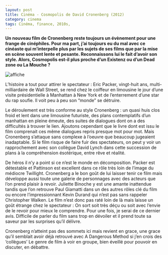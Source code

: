 ```yaml
---
layout: post
title: Cinéma - Cosmopolis de David Cronenberg (2012)
category: cinema
tags: Cinéma, finance, 2010s, 
---
```

**Un nouveau film de Cronenberg reste toujours un évènement pour une frange de cinéphiles. Pour ma part, j’ai toujours eu du mal avec ce cinéaste qui m’interpelle plus par les sujets de ses films que par la mise en scène souvent lente et pesante. Reconnaissons lui le fait d’avoir son style. Alors, Cosmopolis est-il plus proche d’un Existenz ou d’un Dead zone ou La Mouche ?**

![affiche](https://filedn.eu/llqi9IBxlYouGRXYG2xlROb/img/2012/cosmopolis.jpg)

L’histoire a tout pour attirer le spectateur : Eric Packer, vingt-huit ans, multi-milliardaire de Wall Street, se rend chez le coiffeur en limousine le jour d’une visite présidentielle à Manhattan à New York et de l’enterrement d’une star du rap soufie. Il voit peu à peu son “monde” se détruire.

Le déroulement est très conforme au style Cronenberg : un quasi huis clos froid et lent dans une limousine futuriste, des plans contemplatifs d’un manhattan en pleine émeute, des suites de dialogues dont on a des difficultés à trouver le lien. Ajoutons cependant que le livre dont est issu le film comprenait ces même dialogues repris presque mot pour mot. Mais Cronenberg s’attaque sans complexe à l’oeuvre que beaucoup jugeaient inadaptable. Si le film risque de faire fuir des spectateurs, on peut y voir un rapprochement avec son collègue David Lynch dans cette succession de plans à la compréhension ésotérique, entre rêve et réalité.

De héros il n’y a point si ce n’est le monde en décomposition. Packer est détestable et Pattinson est excellent dans ce rôle très loin de l’image du médiocre Twillight. Cronenberg a le bon goût de lui laisser tenir ce film mais développe aussi toute une galerie de personnages avec des acteurs que l’on prend plaisir à revoir. Juliette Binoche y est une amante inattendue tandis que l’on retrouve Paul Giamatti dans un des autres rôles clé du film ou encore l’impressionnant Kevin Durand qui n’est pas sans rappeler Christopher Walken. Le film n’est donc pas raté loin de là mais laisse un goût étrange chez le spectateur : On sort soit très déçu ou soit avec l’envie de le revoir pour mieux le comprendre. Pour une fois, je serai de ce dernier avis. Difficile de parler du film sans trop en dévoiler et il prend toute sa saveur par les surprises qu’il délivre.

Cronenberg n’atteint pas des sommets ici mais revient en grace, une grace qu’il semblait avoir déjà retrouvé avec A Dangerous Method si j’en crois des ‘collègues’ Le genre de film à voir en groupe, bien éveillé pour pouvoir en discuter, en débattre.
